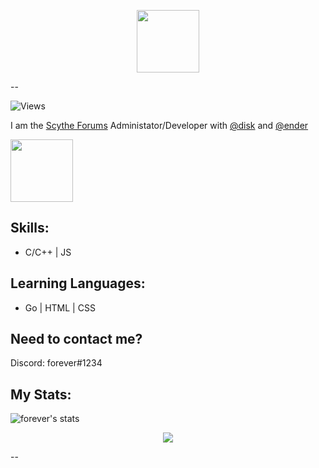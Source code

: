 <p align="center">
  <img width="100" height="100" src="">
</p>--

![Views](https://komarev.com/ghpvc/?username=mesh)

I am the [Scythe Forums](https://scythe.in) Administator/Developer with [@disk](https://github.com.disk) and [@ender](https://github.com/ender)

<p align="left">
  <img width="100" height="100" src="https://cdn.discordapp.com/attachments/794092739028975646/839287031191830538/image0.gif">
</p>

Skills:
--
* C/C++ | JS

Learning Languages:
--
* Go | HTML | CSS

Need to contact me?
--
Discord: forever#1234


My Stats:
-------------------------

![forever's stats](https://github-readme-stats.vercel.app/api?username=mesh&show_icons=true&theme=radical)


<p align="center">
  <img src="https://cdn.discordapp.com/attachments/794092739028975646/839305917212393512/footer.jpg">
</p>--
